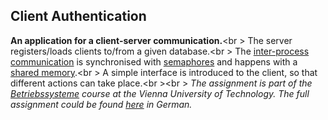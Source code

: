 ## Client Authentication
**An application for a client-server communication.**<br \>
The server registers/loads clients to/from a given database.<br \>
The [inter-process communication](https://en.wikipedia.org/wiki/Inter-process_communication) is synchronised with [semaphores](https://en.wikipedia.org/wiki/Semaphore_(programming)) and happens with a [shared memory](https://en.wikipedia.org/wiki/Shared_memory).<br \>
A simple interface is introduced to the client, so that different actions can take place.<br \><br \>
_The assignment is part of the [Betriebssysteme](https://tiss.tuwien.ac.at/course/educationDetails.xhtml?windowId=771&courseNr=182709&semester=2016W) course at the Vienna University of Technology.
The full assignment could be found [here](https://github.com/Batev/Vienna-University-of-Technology/blob/master/Operating%20Systems/Client%20Authentication/auth_td.pdf) in German._
